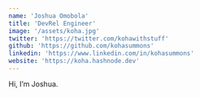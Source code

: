 ```yaml
---
name: 'Joshua Omobola'
title: 'DevRel Engineer'
image: '/assets/koha.jpg'
twitter: 'https://twitter.com/kohawithstuff'
github: 'https://github.com/kohasummons'
linkedin: 'https://www.linkedin.com/in/kohasummons'
website: 'https://koha.hashnode.dev'
---
```


Hi, I’m Joshua.
